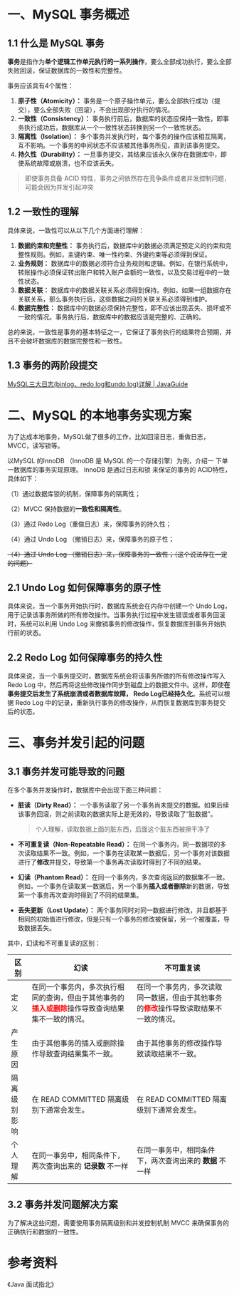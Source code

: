# 一、MySQL 事务概述

## 1.1 什么是 MySQL 事务

**事务**是指作为**单个逻辑工作单元执行的一系列操作**，要么全部成功执行，要么全部失败回滚，保证数据库的一致性和完整性。

事务应该具有4个属性：

1. **原子性（Atomicity）：** 事务是一个原子操作单元，要么全部执行成功（提交），要么全部失败（回滚），不会出现部分执行的情况。
2. **一致性（Consistency）：** 事务执行前后，数据库的状态应保持一致性，即事务执行成功后，数据库从一个一致性状态转换到另一个一致性状态。
3. **隔离性（Isolation）：** 多个事务并发执行时，每个事务的操作应该相互隔离，互不影响。一个事务的中间状态不应该被其他事务所见，直到该事务提交。
4. **持久性（Durability）：** 一旦事务提交，其结果应该永久保存在数据库中，即使系统故障或崩溃，也不应该丢失。

> 即使事务具备 ACID 特性，事务之间依然存在竞争条件或者并发控制问题，可能会因为并发引起冲突



## 1.2 一致性的理解

具体来说，一致性可以从以下几个方面进行理解：

1. **数据约束和完整性：** 事务执行后，数据库中的数据必须满足预定义的约束和完整性规则。例如，主键约束、唯一性约束、外键约束等必须得到保证。
2. **业务规则：** 数据库中的数据必须符合业务规则和逻辑。例如，在银行系统中，转账操作必须保证转出账户和转入账户金额的一致性，以及交易过程中的一致性状态。
3. **数据关联：** 数据库中的数据关联关系必须得到保持。例如，如果一组数据存在关联关系，那么事务执行后，这些数据之间的关联关系必须得到维护。
4. **数据完整性：** 数据库中的数据必须保持完整性，即不应该出现丢失、损坏或不一致的情况。事务执行后，数据库中的数据应该是完整的、正确的。

总的来说，一致性是事务的基本特征之一，它保证了事务执行的结果符合预期，并且不会破坏数据库的数据完整性和一致性。



## 1.3 事务的两阶段提交

[MySQL三大日志(binlog、redo log和undo log)详解 | JavaGuide](https://javaguide.cn/database/mysql/mysql-logs.html#两阶段提交)



# 二、MySQL 的本地事务实现方案

为了达成本地事务，MySQL做了很多的⼯作，⽐如回滚⽇志，重做⽇志，MVCC，读写锁等。

以MySQL 的InnoDB （InnoDB 是 MySQL 的⼀个存储引擎）为例，介绍⼀ 下单⼀数据库的事务实现原理。 InnoDB 是通过⽇志和锁 来保证的事务的 ACID特性，具体如下： 

（1）通过数据库锁的机制，保障事务的隔离性； 

（2）MVCC 保持数据的**一致性和隔离性**。

（3）通过 Redo Log（重做日志）来，保障事务的持久性； 

（4）通过 Undo Log （撤销日志）来，保障事务的原⼦性； 

~~（4）通过 Undo Log （撤销日志）来，保障事务的⼀致性；（这个说法存在一定的问题）~~



## 2.1 Undo Log 如何保障事务的原子性

具体来说，当一个事务开始执行时，数据库系统会在内存中创建一个 Undo Log，用于记录该事务所做的所有修改操作。当事务执行过程中发生错误或者事务回滚时，系统可以利用 Undo Log 来撤销事务的修改操作，恢复数据库到事务开始执行前的状态。



## 2.2 Redo Log 如何保障事务的持久性

具体来说，当一个事务提交时，数据库系统会将该事务所做的所有修改操作写入 Redo Log 中，然后再将这些修改操作同步到磁盘上的数据文件中。这样，即使**在事务提交后发生了系统崩溃或者数据库故障， Redo Log已经持久化**。系统可以根据 Redo Log 中的记录，重新执行事务的修改操作，从而恢复数据库到事务提交后的状态。



# 三、事务并发引起的问题

## 3.1 事务并发可能导致的问题

在多个事务并发操作时，数据库中会出现下⾯三种问题：

- **脏读（Dirty Read）：** 一个事务读取了另一个事务尚未提交的数据。如果后续该事务回滚，则之前读取的数据实际上是无效的，导致读取了“脏数据”。
  
  > 个人理解，读取数据上面的脏东西，后面这个脏东西被擦干净了
- **不可重复读（Non-Repeatable Read）：** 在同一个事务内，同一数据项的多次读取结果不一致。例如，一个事务在读取某一数据后，另一个事务对该数据进行了**修改**并提交，导致第一个事务再次读取时得到了不同的结果。
- **幻读（Phantom Read）：** 在同一个事务内，多次查询返回的数据集不一致。例如，一个事务在读取某一数据后，另一个事务**插入或者删除**新的数据，导致第一个事务再次查询时得到了不同的结果集。
- **丢失更新（Lost Update）：** 两个事务同时对同一数据进行修改，并且都基于相同的初始值进行修改，但是只有一个事务的修改被保留，另一个被覆盖，导致数据丢失。

其中，幻读和不可重复读的区别：

| 区别         | 幻读                                                         | 不可重复读                                                   |
| ------------ | ------------------------------------------------------------ | ------------------------------------------------------------ |
| 定义         | 在同一个事务内，多次执行相同的查询，但由于其他事务的<font color="red">**插入或删除**</font>操作导致查询结果集不一致的情况。 | 在同一个事务内，多次读取同一数据，但由于其他事务的<font color="red">**修改**</font>操作导致读取结果不一致的情况。 |
| 产生原因     | 由于其他事务的插入或删除操作导致查询结果集不一致。           | 由于其他事务的修改操作导致读取结果不一致。                   |
| 隔离级别影响 | 在 READ COMMITTED 隔离级别下通常会发生。                     | 在 READ COMMITTED 隔离级别下通常会发生。                     |
| 个人理解     | 在同⼀事务中，相同条件下，两次查询出来的 **记录数** 不⼀样   | 在同⼀事务中，相同条件下，两次查询出来的 **数据** 不⼀样     |



## 3.2 事务并发问题解决方案

为了解决这些问题，需要使用事务隔离级别和并发控制机制 MVCC 来确保事务的正确执行和数据的一致性。





# 参考资料

《Java 面试指北》